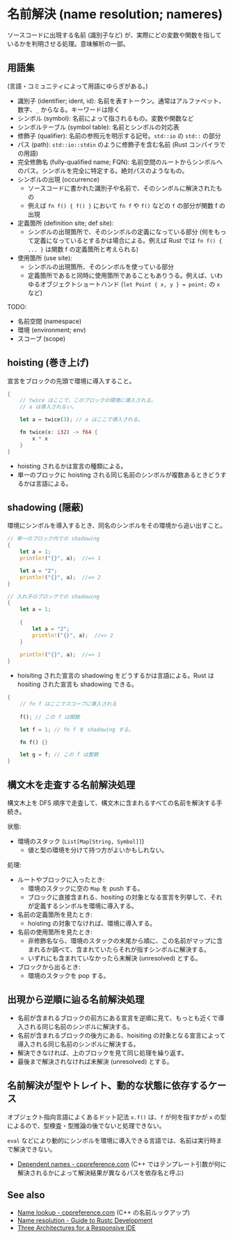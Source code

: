 # 名前解決 (name resolution; nameres)

ソースコードに出現する名前 (識別子など) が、実際にどの変数や関数を指しているかを判明させる処理。意味解析の一部。

## 用語集

(言語・コミュニティによって用語にゆらぎがある。)

- 識別子 (identifier; ident, id):
    名前を表すトークン。通常はアルファベット、数字、`_` からなる。キーワードは除く
- シンボル (symbol):
    名前によって指されるもの。変数や関数など
- シンボルテーブル (symbol table):
    名前とシンボルの対応表
- 修飾子 (qualifier):
    名前の参照元を明示する記号。`std::io` の `std::` の部分
- パス (path):
    `std::io::stdin` のように修飾子を含む名前 (Rust コンパイラでの用語)
- 完全修飾名 (fully-qualified name; FQN):
    名前空間のルートからシンボルへのパス。シンボルを完全に特定する。絶対パスのようなもの。
- シンボルの出現 (occurrence)
    - ソースコードに書かれた識別子や名前で、そのシンボルに解決されたもの
    - 例えば `fn f() { f() }` において `fn f` や `f()` などの `f` の部分が関数 f の出現
- 定義箇所 (definition site; def site):
    - シンボルの出現箇所で、そのシンボルの定義になっている部分 (何をもって定義になっているとするかは場合による。例えば Rust では `fn f() { ... }` は関数 f の定義箇所と考えられる)
- 使用箇所 (use site):
    - シンボルの出現箇所、そのシンボルを使っている部分
    - 定義箇所であると同時に使用箇所であることもありうる。例えば、いわゆるオブジェクトショートハンド (`let Point { x, y } = point;` の `x` など)

TODO:

- 名前空間 (namespace)
- 環境 (environment; env)
- スコープ (scope)

## hoisting (巻き上げ)

宣言をブロックの先頭で環境に導入すること。

```rust
{
    // twice はここで、このブロックの環境に導入される。
    // a は導入されない。

    let a = twice(3); // a はここで導入される。

    fn twice(x: i32) -> f64 {
        x * x
    }
}
```

- hoisting されるかは宣言の種類による。
- 単一のブロックに hoisting される同じ名前のシンボルが複数あるときどうするかは言語による。

## shadowing (隠蔽)

環境にシンボルを導入するとき、同名のシンボルをその環境から追い出すこと。

```rust
// 単一のブロック内での shadowing
{
    let a = 1;
    println!("{}", a);  //=> 1

    let a = "2";
    println!("{}", a);  //=> 2
}
```

```rust
// 入れ子のブロックでの shadowing
{
    let a = 1;
    
    {
        let a = "2";
        println!("{}", a);  //=> 2
    }
    
    println!("{}", a);  //=> 1
}
```

- hoisiting された宣言の shadowing をどうするかは言語による。Rust は hositing された宣言も shadowing できる。

```rust
{
    // fn f はここでスコープに導入される
    
    f(); // この f は関数

    let f = 1; // fn f を shadowing する。

    fn f() {}

    let g = f; // この f は整数
}
```

## 構文木を走査する名前解決処理

構文木上を DFS 順序で走査して、構文木に含まれるすべての名前を解決する手続き。

状態:

- 環境のスタック (`List[Map[String, Symbol]]`)
    - 値と型の環境を分けて持つ方がよいかもしれない。

処理:

- ルートやブロックに入ったとき:
    - 環境のスタックに空の `Map` を push する。
    - ブロックに直接含まれる、hositing の対象となる宣言を列挙して、それが定義するシンボルを環境に導入する。
- 名前の定義箇所を見たとき:
    - hoisting の対象でなければ、環境に導入する。
- 名前の使用箇所を見たとき:
    - 非修飾名なら、環境のスタックの末尾から順に、この名前がマップに含まれるか調べて、含まれていたらそれが指すシンボルに解決する。
    - いずれにも含まれていなかったら未解決 (unresolved) とする。
- ブロックから出るとき:
    - 環境のスタックを pop する。
  
## 出現から逆順に辿る名前解決処理

- 名前が含まれるブロックの前方にある宣言を逆順に見て、もっとも近くで導入される同じ名前のシンボルに解決する。
- 名前が含まれるブロックの後方にある、hoisiting の対象となる宣言によって導入される同じ名前のシンボルに解決する。
- 解決できなければ、上のブロックを見て同じ処理を繰り返す。
- 最後まで解決されなければ未解決 (unresolved) とする。

## 名前解決が型やトレイト、動的な状態に依存するケース

オブジェクト指向言語によくあるドット記法 `x.f()` は、`f` が何を指すかが `x` の型によるので、型検査・型推論の後でないと処理できない。

`eval` などにより動的にシンボルを環境に導入できる言語では、名前は実行時まで解決できない。

- [Dependent names - cppreference.com](https://en.cppreference.com/w/cpp/language/dependent_name) (C++ ではテンプレート引数が何に解決されるかによって解決結果が異なるパスを依存名と呼ぶ)

## See also

- [Name lookup - cppreference.com](https://en.cppreference.com/w/cpp/language/lookup) (C++ の名前ルックアップ)
- [Name resolution - Guide to Rustc Development](https://rustc-dev-guide.rust-lang.org/name-resolution.html)
- [Three Architectures for a Responsive IDE](https://rust-analyzer.github.io/blog/2020/07/20/three-architectures-for-responsive-ide.html)
